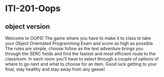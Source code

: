 # ITI-201-Oops

## object version

Welcome to OOPS! The game where you have to make it to class to take your Object Orientated Programming Exam and score as high as possible
The rules are simple, choose follow as the text adventure brings you through the SERC fields and find the fastest and most efficient route to the classroom. In each room you'll have to select through a couple of options of where to go next and what to choose for an item. Good luck getting to your final, stay healthy and stay away from any geese! 
